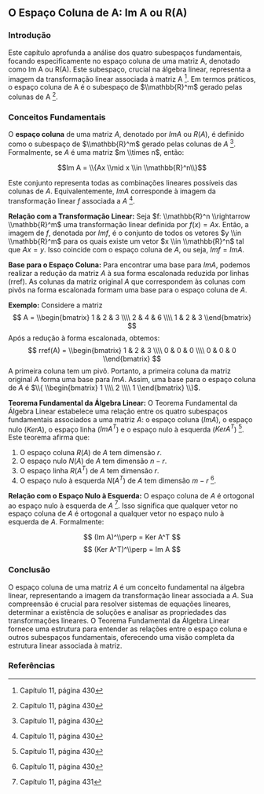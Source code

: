 ## O Espaço Coluna de A: Im A ou R(A)

### Introdução
Este capítulo aprofunda a análise dos quatro subespaços fundamentais, focando especificamente no espaço coluna de uma matriz A, denotado como Im A ou R(A). Este subespaço, crucial na álgebra linear, representa a imagem da transformação linear associada à matriz A [^430]. Em termos práticos, o espaço coluna de A é o subespaço de $\\mathbb{R}^m$ gerado pelas colunas de A [^430].

### Conceitos Fundamentais
O **espaço coluna** de uma matriz $A$, denotado por $Im A$ ou $R(A)$, é definido como o subespaço de $\\mathbb{R}^m$ gerado pelas colunas de $A$ [^430]. Formalmente, se $A$ é uma matriz $m \\times n$, então:

$$Im A = \\{Ax \\mid x \\in \\mathbb{R}^n\\}$$

Este conjunto representa todas as combinações lineares possíveis das colunas de $A$. Equivalentemente, $Im A$ corresponde à imagem da transformação linear $f$ associada a $A$ [^430].

**Relação com a Transformação Linear:**
Seja $f: \\mathbb{R}^n \\rightarrow \\mathbb{R}^m$ uma transformação linear definida por $f(x) = Ax$. Então, a imagem de $f$, denotada por $Im f$, é o conjunto de todos os vetores $y \\in \\mathbb{R}^m$ para os quais existe um vetor $x \\in \\mathbb{R}^n$ tal que $Ax = y$. Isso coincide com o espaço coluna de $A$, ou seja, $Im f = Im A$.

**Base para o Espaço Coluna:**
Para encontrar uma base para $Im A$, podemos realizar a redução da matriz $A$ à sua forma escalonada reduzida por linhas (rref). As colunas da matriz original $A$ que correspondem às colunas com pivôs na forma escalonada formam uma base para o espaço coluna de $A$.

**Exemplo:**
Considere a matriz
$$ A = \\begin{bmatrix} 1 & 2 & 3 \\\\ 2 & 4 & 6 \\\\ 1 & 2 & 3 \\end{bmatrix} $$
Após a redução à forma escalonada, obtemos:
$$ rref(A) = \\begin{bmatrix} 1 & 2 & 3 \\\\ 0 & 0 & 0 \\\\ 0 & 0 & 0 \\end{bmatrix} $$
A primeira coluna tem um pivô. Portanto, a primeira coluna da matriz original $A$ forma uma base para $Im A$. Assim, uma base para o espaço coluna de $A$ é $\\{ \\begin{bmatrix} 1 \\\\ 2 \\\\ 1 \\end{bmatrix} \\}$.

**Teorema Fundamental da Álgebra Linear:**
O Teorema Fundamental da Álgebra Linear estabelece uma relação entre os quatro subespaços fundamentais associados a uma matriz $A$: o espaço coluna ($Im A$), o espaço nulo ($Ker A$), o espaço linha ($Im A^T$) e o espaço nulo à esquerda ($Ker A^T$) [^430]. Este teorema afirma que:
1. O espaço coluna $R(A)$ de $A$ tem dimensão $r$.
2. O espaço nulo $N(A)$ de $A$ tem dimensão $n - r$.
3. O espaço linha $R(A^T)$ de $A$ tem dimensão $r$.
4. O espaço nulo à esquerda $N(A^T)$ de $A$ tem dimensão $m - r$ [^430].

**Relação com o Espaço Nulo à Esquerda:**
O espaço coluna de $A$ é ortogonal ao espaço nulo à esquerda de $A$ [^431]. Isso significa que qualquer vetor no espaço coluna de $A$ é ortogonal a qualquer vetor no espaço nulo à esquerda de $A$. Formalmente:

$$ (Im A)^\\perp = Ker A^T $$
$$ (Ker A^T)^\\perp = Im A $$

### Conclusão
O espaço coluna de uma matriz $A$ é um conceito fundamental na álgebra linear, representando a imagem da transformação linear associada a $A$. Sua compreensão é crucial para resolver sistemas de equações lineares, determinar a existência de soluções e analisar as propriedades das transformações lineares. O Teorema Fundamental da Álgebra Linear fornece uma estrutura para entender as relações entre o espaço coluna e outros subespaços fundamentais, oferecendo uma visão completa da estrutura linear associada à matriz.

### Referências
[^430]: Capítulo 11, página 430
[^431]: Capítulo 11, página 431
<!-- END -->